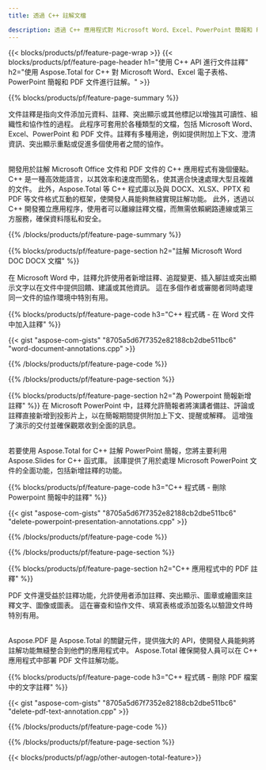 ```yaml
---
title: 透過 C++ 註解文檔 

description: 透過 C++ 應用程式對 Microsoft Word、Excel、PowerPoint 簡報和 PDF 文件進行註解。輕鬆管理註解。
---
```


{{< blocks/products/pf/feature-page-wrap >}}
{{< blocks/products/pf/feature-page-header h1="使用 C++ API 進行文件註釋" h2="使用 Aspose.Total for C++ 對 Microsoft Word、Excel 電子表格、PowerPoint 簡報和 PDF 文件進行註解。" >}}

{{% blocks/products/pf/feature-page-summary %}}


文件註釋是指向文件添加元資料、註釋、突出顯示或其他標記以增強其可讀性、組織性和協作性的過程。 此程序可套用於各種類型的文檔，包括 Microsoft Word、Excel、PowerPoint 和 PDF 文件。註釋有多種用途，例如提供附加上下文、澄清資訊、突出顯示重點或促進多個使用者之間的協作。 <br /><br />

開發用於註解 Microsoft Office 文件和 PDF 文件的 C++ 應用程式有幾個優點。 C++ 是一種高效能語言，以其效率和速度而聞名，使其適合快速處理大型且複雜的文件。 此外，Aspose.Total 等 C++ 程式庫以及與 DOCX、XLSX、PPTX 和 PDF 等文件格式互動的框架，使開發人員能夠無縫實現註解功能。 此外，透過以 C++ 開發獨立應用程序，使用者可以離線註釋文檔，而無需依賴網路連線或第三方服務，確保資料隱私和安全。 

{{% /blocks/products/pf/feature-page-summary  %}}

{{% blocks/products/pf/feature-page-section  h2="註解 Microsoft Word DOC DOCX 文檔" %}}

在 Microsoft Word 中，註釋允許使用者新增註釋、追蹤變更、插入腳註或突出顯示文字以在文件中提供回饋、建議或其他資訊。 這在多個作者或審閱者同時處理同一文件的協作環境中特別有用。

{{% blocks/products/pf/feature-page-code h3="C++ 程式碼 - 在 Word 文件中加入註釋" %}}

{{< gist "aspose-com-gists" "8705a5d67f7352e82188cb2dbe511bc6" "word-document-annotations.cpp" >}}

{{% /blocks/products/pf/feature-page-code  %}}


{{% /blocks/products/pf/feature-page-section %}}

{{% blocks/products/pf/feature-page-section  h2="為 Powerpoint 簡報新增註釋" %}}
在 Microsoft PowerPoint 中，註釋允許簡報者將演講者備註、評論或註釋直接新增到投影片上，以在簡報期間提供附加上下文、提醒或解釋。 這增強了演示的交付並確保觀眾收到全面的訊息。<br /><br />

若要使用 Aspose.Total for C++ 註解 PowerPoint 簡報，您將主要利用 Aspose.Slides for C++ 函式庫。 該庫提供了用於處理 Microsoft PowerPoint 文件的全面功能，包括新增註釋的功能。<br />

{{% blocks/products/pf/feature-page-code h3="C++ 程式碼 - 刪除 Powerpoint 簡報中的註釋" %}}

{{< gist "aspose-com-gists" "8705a5d67f7352e82188cb2dbe511bc6" "delete-powerpoint-presentation-annotations.cpp" >}}

{{% /blocks/products/pf/feature-page-code  %}}

{{% /blocks/products/pf/feature-page-section %}}

{{% blocks/products/pf/feature-page-section  h2="C++ 應用程式中的 PDF 註釋" %}}

PDF 文件還受益於註釋功能，允許使用者添加註釋、突出顯示、圖章或繪圖來註釋文字、圖像或圖表。 這在審查和協作文件、填寫表格或添加簽名以驗證文件時特別有用。 <br /><br />

Aspose.PDF 是 Aspose.Total 的關鍵元件，提供強大的 API，使開發人員能夠將註解功能無縫整合到他們的應用程式中。 Aspose.Total 確保開發人員可以在 C++ 應用程式中部署 PDF 文件註解功能。

{{% blocks/products/pf/feature-page-code h3="C++ 程式碼 - 刪除 PDF 檔案中的文字註釋" %}}

{{< gist "aspose-com-gists" "8705a5d67f7352e82188cb2dbe511bc6" "delete-pdf-text-annotation.cpp" >}}

{{% /blocks/products/pf/feature-page-code  %}}

{{% /blocks/products/pf/feature-page-section %}}

{{< blocks/products/pf/agp/other-autogen-total-feature>}}
